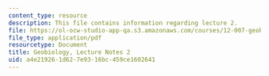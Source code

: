 ```yaml
---
content_type: resource
description: This file contains information regarding lecture 2.
file: https://ol-ocw-studio-app-qa.s3.amazonaws.com/courses/12-007-geobiology-spring-2013/a4e219261d627e9316bc459ce1602641_MIT12_007S13_Lec2.pdf
file_type: application/pdf
resourcetype: Document
title: Geobiology, Lecture Notes 2
uid: a4e21926-1d62-7e93-16bc-459ce1602641
---
```


